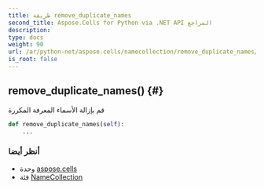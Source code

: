 ```yaml
---
title: طريقة remove_duplicate_names
second_title: Aspose.Cells for Python via .NET API المراجع
description:
type: docs
weight: 90
url: /ar/python-net/aspose.cells/namecollection/remove_duplicate_names/
is_root: false
---
```

##  remove_duplicate_names() {#}
قم بإزالة الأسماء المعرفة المكررة



```python
def remove_duplicate_names(self):
    ...
```





###  أنظر أيضا
* وحدة [aspose.cells](../../)
* فئة [NameCollection](/cells/ar/python-net/aspose.cells/namecollection)
